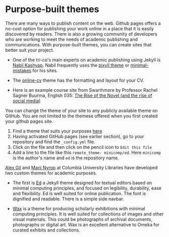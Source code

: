 # Purpose-built themes

There are many ways to publish content on the web.  Github pages offers a no-cost option for publishing your work online in a place that it is easily discovered by readers.  There is also a growing community of developers who are working to meet the needs of academic publishing and communications.  With purpose-built themes, you can create sites that better suit your project.  

- One of the tri-co's main experts on academic publishing using Jekyll is [Nabil Kashyap](http://www.nabilk.com/). 
Nabil frequently uses the [pixyll theme](https://github.com/johno/pixyll) or [minimal-mistakes](https://github.com/mmistakes/minimal-mistakes) for his sites. 

- The [online-cv](https://github.com/sharu725/online-cv) theme has the formatting and layout for your CV. 

- Here is an example course site from Swarthmore by Professor Rachel Sagner Buurma, English 035: [ The Rise of the Novel (and the rise of social media)](https://github.com/rbuurma/rise-2018/blob/master/Syllabus/Rise2018Syllabus.md)

You can change the theme of your site to any publicly available theme on GitHub.  You are not limited to the themese offered when you first created your github pages site.  

1) Find a theme that suits your purposes [here](https://github.com/topics/jekyll-themes)
2) Having activated GitHub pages (see earlier section), go to your repository and find the `_config.yml` file.  
3) Click on the file and then click on the pencil icon to `Edit this file`
4) Add a line to the file like this `remote_theme: minicomp/ed`.  Here `minicomp` is the author's name and `ed` is the repository name. 

[Alex Gil](https://www.elotroalex.com/) and [Marii Nyrop](http://marii.info/) at Columbia University Libraries have developed two custom themes for academic purposes. 

- The first is [Ed](https://github.com/minicomp/ed) a Jekyll theme designed for textual editors based on minimal computing principles, and focused on legibility, durability, ease and flexibility.  Ed is well suited for online publication.  The font is dignified and readable.  There is a simple side navbar.

- [Wax](https://github.com/minicomp/wax/) is a theme for producing scholarly exhibitions with minimal computing principles.  It is well suited for collections of images and other visual materials.  This could be photographs of archival documents, photographs or digital art. Wax is an excellent alternative to Omeka for curated exhibits and collections.     

